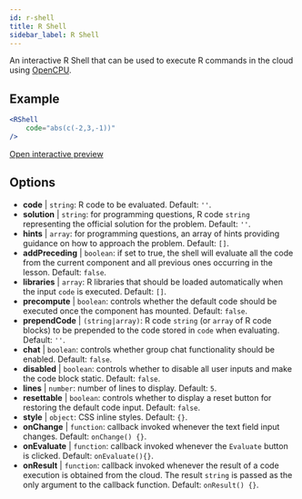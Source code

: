 ```yaml
---
id: r-shell
title: R Shell
sidebar_label: R Shell
---
```


An interactive R Shell that can be used to execute R commands in the cloud using [OpenCPU](https://www.opencpu.org/).

## Example

```jsx live
<RShell
    code="abs(c(-2,3,-1))"
/>
```

[Open interactive preview](https://isle.heinz.cmu.edu/components/r-shell/)

## Options

* __code__ | `string`: R code to be evaluated. Default: `''`.
* __solution__ | `string`: for programming questions, R code `string` representing the official solution for the problem. Default: `''`.
* __hints__ | `array`: for programming questions, an array of hints providing guidance on how to approach the problem. Default: `[]`.
* __addPreceding__ | `boolean`: if set to true, the shell will evaluate all the code from the current component and all previous ones occurring in the lesson. Default: `false`.
* __libraries__ | `array`: R libraries that should be loaded automatically when the input `code` is executed. Default: `[]`.
* __precompute__ | `boolean`: controls whether the default code should be executed once the component has mounted. Default: `false`.
* __prependCode__ | `(string|array)`: R code `string` (or `array` of R code blocks) to be prepended to the code stored in `code` when evaluating. Default: `''`.
* __chat__ | `boolean`: controls whether group chat functionality should be enabled. Default: `false`.
* __disabled__ | `boolean`: controls whether to disable all user inputs and make the code block static. Default: `false`.
* __lines__ | `number`: number of lines to display. Default: `5`.
* __resettable__ | `boolean`: controls whether to display a reset button for restoring the default code input. Default: `false`.
* __style__ | `object`: CSS inline styles. Default: `{}`.
* __onChange__ | `function`: callback invoked whenever the text field input changes. Default: `onChange() {}`.
* __onEvaluate__ | `function`: callback invoked whenever the `Evaluate` button is clicked. Default: `onEvaluate(){}`.
* __onResult__ | `function`: callback invoked whenever the result of a code execution is obtained from the cloud. The result `string` is passed as the only argument to the callback function. Default: `onResult() {}`.
